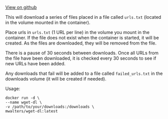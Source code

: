 [View on github](https://github.com/mwalters/wget-dl)

This will download a series of files placed in a file called `urls.txt` (located in the volume mounted in the container).

Place urls in `urls.txt` (1 URL per line) in the volume you mount in the container.  If the file does not exist when the container is started, it will be created.  As the files are downloaded, they will be removed from the file.

There is a pause of 30 seconds between downloads.  Once all URLs from the file have been downloaded, it is checked every 30 seconds to see if new URLs have been added.

Any downloads that fail will be added to a file called `failed_urls.txt` in the downloads volume (it will be created if needed).

Usage:

```
docker run -d \
--name wget-dl \
-v /path/to/your/downloads:/downloads \
mwalters/wget-dl:latest
```
